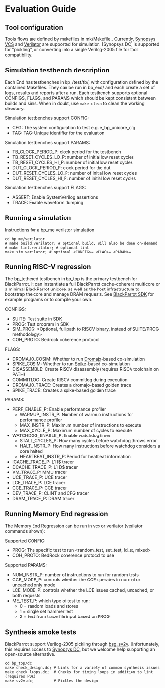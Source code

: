 # Evaluation Guide
## Tool configuration

Tools flows are defined by makefiles in mk/Makefile.<TOOL>.
Currently, [Synopsys VCS](https://www.synopsys.com/verification/simulation/vcs.html) and [Verilator](https://github.com/verilator/verilator) are supported for simulation.
[Synopsys DC] is supported for "pickling", or converting into a single Verilog-2005 file for tool compatibility.

## Simulation testbench description

Each End has testbenches in bp\_<end>/test/tb/, with configuration defined by the contained Makefiles. They can be run in bp\_end/<TOOL> and each create a set of logs, results and reports after a run.
Each testbench supports optional CONFIGS, FLAGS, and PARAMS which should be kept consistent between builds and sims. When in doubt, use ```make clean``` to clean the working directory.

Simulation testbenches support CONFIG:
- CFG: The system configuration to test e.g. e_bp_unicore_cfg
- TAG: TAG: Unique identifier for the evaluation

Simulation testbenches support PARAMS:
- TB_CLOCK_PERIOD_P: clock period for the testbench
- TB_RESET_CYCLES_LO_P: number of initial low reset cycles
- TB_RESET_CYCLES_HI_P: number of initial low reset cycles
- DUT_CLOCK_PERIOD_P: clock period for the dut
- DUT_RESET_CYCLES_LO_P: number of initial low reset cycles
- DUT_RESET_CYCLES_HI_P: number of initial low reset cycles

Simulation testbenches support FLAGS:
- ASSERT: Enable SystemVerilog assertions
- TRACE: Enable waveform dumping

## Running a simulation

Instructions for a bp\_me verilator simulation


    cd bp_me/verilator
    # make build.verilator; # optional build, will also be done on-demand
    # make lint.verilator; # optional lint
    make sim.verilator; # optional <CONFIG>= <FLAG>= <PARAM>=


## Running RISC-V regression

The bp_tethered testbench in bp_top is the primary testbench for BlackParrot.
It can instantiate a full BlackParrot cache-coherent multicore or a minimal BlackParrot unicore, as well as the host infrastructure to bootstrap the core and manage DRAM requests. See [BlackParrot SDK](https:/github.com/black-parrot-sdk/black-parrot-sdk) for example programs or to compile your own.

CONFIGS:
- SUITE: Test suite in SDK
- PROG: Test program in SDK
- SIM_PROG: <Optional, full path to RISCV binary, instead of SUITE/PROG methodology>
- COH_PROTO: Bedrock coherence protocol

FLAGS:
- DROMAJO_COSIM: Whether to run [Dromajo](https://github.com/ChipsAlliance/dromajo)-based co-simulation
- SPIKE_COSIM: Whether to run [Spike](https://github.com/riscv-isa-sim/spike)-based co-simulation
- DISASSEMBLE: Create RISCV disassembly (requires RISCV toolchain on PATH)
- COMMITLOG: Create RISCV commitlog during execution
- DROMAJO_TRACE: Creates a dromajo-based golden trace
- SPIKE_TRACE: Creates a spike-based golden trace

PARAMS:
- PERF_ENABLE_P: Enable performance profiler
    - WARMUP_INSTR_P: Number of warmup instructions for performance profiler
    - MAX_INSTR_P: Maximum number of instructions to execute
    - MAX_CYCLE_P: Maximum number of cycles to execute
- WATCHDOG_ENABLE_P: Enable watchdog timer
    - STALL_CYCLES_P: How many cycles before watchdog throws error
    - HALT_INSTR_P: How many instructions before watchdog considers a core halted
    - HEARTBEAT_INSTR_P: Period for heatbeat information
- ICACHE_TRACE_P: L1 I$ tracer
- DCACHE_TRACE_P: L1 D$ tracer
- VM_TRACE_P: MMU tracer
- UCE_TRACE_P: UCE tracer
- LCE_TRACE_P: LCE tracer
- CCE_TRACE_P: CCE tracer
- DEV_TRACE_P: CLINT and CFG tracer
- DRAM_TRACE_P: DRAM tracer

## Running Memory End regression

The Memory End Regression can be run in vcs or verilator (verilator commands shown):

Supported CONFIG:
- PROG: The specific test to run <random\_test, set\_test, ld\_st, mixed>
- COH\_PROTO: BedRock coherence protocol to use

Supported PARAMS:
- NUM_INSTR_P: number of instructions to run for random tests
- CCE_MODE_P: controls whether the CCE operates in normal or uncached only mode
- LCE_MODE_P: controls whether the LCE issues cached, uncached, or both requests
- ME_TEST_P: which type of test to run:
    - 0 = random loads and stores
    - 1 = single set hammer test
    - 2 = test from trace file input based on PROG

## Synthesis smoke tests

BlackParrot support Verilog-2005 pickling through [bsg_sv2v](https://github.com/bespoke-silicon-group/bsg_sv2v).
Unfortunately, this requires access to [Synopsys DC](https://www.synopsys.com/implementation-and-signoff/rtl-synthesis-test/dc-ultra.html), but we welcome help supporting an open-source alternative.


    cd bp_top/dc
	make check_design.dc; # Lints for a variety of common synthesis issues
	make check_loops.dc;  # Checks for timing loops in addition to lint (requires PDK)
	make sv2v.dc;         # Pickles the design

